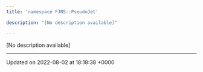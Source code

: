 ```yaml
---
title: 'namespace FJNS::PseudoJet'

description: "[No description available]"

---
```







[No description available]






-------------------------------

Updated on 2022-08-02 at 18:18:38 +0000